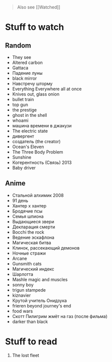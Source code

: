 
> Also see [[Watched]]

# Stuff to watch 

## Random 
+ They see
+ Altered carbon
+ Gattaca
+ Падение луны
+ black mirror
+ Навстречу шторму
+ Everything Everywhere all at once
+ Knives out, glass onion
+ bullet train
+ top gun 
+ the prestige
+ ghost in the shell
+ whoami
+ машина времени в джакузи
+ The electric state
+ дивергент
+ создатель (the creator)
+ Ocean's Eleven
+ The Three Body Problem
+ Sunshine
+ Когерентность (Связь) 2013
+ Baby driver

## Anime
+ Стальной алхимик 2008
+ 91 день
+ Хантер x хантер
+ Бродячие псы
+ Семья шпиона
+ Выдающиеся звери
+ Декларация смерти
+ Bocchi the rock
+ Ведение эскафлона
+ Магическая битва
+ Клинок, рассекающий демонов
+ Ночные стражи
+ Arcane
+ Gunsmith cats
+ Магический индекс
+ Шарлотта
+ Mashle magic and muscles
+ sonny boy
+ trigun stampede
+ kiznavier
+ Крутой учитель Онидзука
+ frieren beyond journey's end
+ food wars
+ Скотт Пилигрим жмёт на газ (после фильма)
+ darker than black

# Stuff to read

1. The lost fleet
